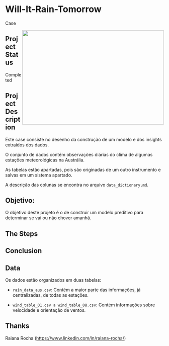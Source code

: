 # Will-It-Rain-Tomorrow
 Case

<img align="right" src="https://imageresizer.static9.net.au/wTyhl1oHYzHksDP61p_NFdoNr24=/750x0/https%3A%2F%2Fvms-network-images-prod.s3-ap-southeast-2.amazonaws.com%2F2020%2F08%2F306244%2F200808-WEATHER.jpg" height='300' width='450'>

## Project Status

Completed

## Project Description

Este case consiste no desenho da construção de um modelo e dos insights extraídos dos dados.

O conjunto de dados contém observações diárias do clima de algumas estações meteorológicas na Austrália.
 
As tabelas estão apartadas, pois são originadas de um outro instrumento e salvas em um sistema apartado.

A descrição das colunas se encontra no arquivo `data_dictionary.md`.

## Objetivo:

O objetivo deste projeto é o de construir um modelo preditivo para determinar se vai ou não chover amanhã. 

## The Steps



## Conclusion

## Data

Os dados estão organizados em duas tabelas:

- `rain_data_aus.csv`: Contém a maior parte das informações, já centralizadas, de todas as estações.

- `wind_table_01.csv a wind_table_08.csv`: Contém informações sobre velocidade e orientação de ventos.

## Thanks
Raiana Rocha (https://www.linkedin.com/in/raiana-rocha/)



